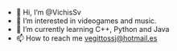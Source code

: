 - 👋 Hi, I’m @VichisSv
- 👀 I’m interested in videogames and music.
- 🌱 I’m currently learning C++, Python and Java
- 📫 How to reach me vegittossj@hotmail.es

<!---
VichisSv/VichisSv is a ✨ special ✨ repository because its `README.md` (this file) appears on your GitHub profile.
You can click the Preview link to take a look at your changes.
--->
